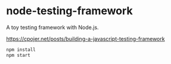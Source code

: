 # node-testing-framework

A toy testing framework with Node.js.

https://cpojer.net/posts/building-a-javascript-testing-framework

```sh
npm install
npm start
```
